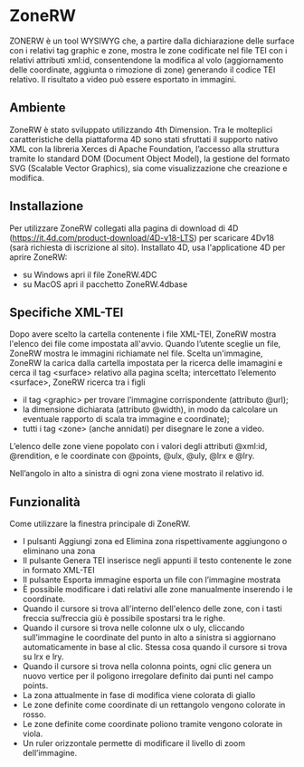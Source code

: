 # ZoneRW
ZONERW è un tool WYSIWYG che, a partire dalla dichiarazione delle surface con i relativi tag graphic e zone, mostra le zone codificate nel file TEI con i relativi attributi xml:id, consentendone la modifica al volo (aggiornamento delle coordinate, aggiunta o rimozione di zone) generando il codice TEI relativo. Il risultato a video può essere esportato in immagini.

## Ambiente
ZoneRW è stato sviluppato utilizzando 4th Dimension.
Tra le molteplici caratteristiche della piattaforma 4D sono stati sfruttati il supporto nativo XML con la libreria Xerces di Apache Foundation, l’accesso alla struttura tramite lo standard DOM (Document Object Model), la gestione del formato SVG (Scalable Vector Graphics), sia come visualizzazione che creazione e modifica.

## Installazione
Per utilizzare ZoneRW collegati alla pagina di download di 4D (https://it.4d.com/product-download/4D-v18-LTS) per scaricare 4Dv18 (sarà richiesta di iscrizione al sito).
Installato 4D, usa l'applicatione 4D per aprire ZoneRW:
  - su Windows apri il file ZoneRW.4DC
  - su MacOS apri il pacchetto ZoneRW.4dbase

## Specifiche XML-TEI
Dopo avere scelto la cartella contenente i file XML-TEI, ZoneRW mostra l'elenco dei file come impostata all'avvio.
Quando l’utente sceglie un file, ZoneRW mostra le immagini richiamate nel file.
Scelta un'immagine, ZoneRW la carica dalla cartella impostata per la ricerca delle imamagini e cerca il tag \<surface\> relativo alla pagina scelta; intercettato l’elemento \<surface\>, ZoneRW ricerca tra i figli 
- il tag \<graphic\> per trovare l’immagine corrispondente (attributo @url);
- la dimensione dichiarata (attributo @width), in modo da calcolare un eventuale rapporto di scala tra immagine e coordinate);
- tutti i tag \<zone\> (anche annidati) per disegnare le zone a video. 

L’elenco delle zone viene popolato con i valori degli attributi @xml:id, @rendition, e le coordinate con @points, @ulx, @uly, @lrx e @lry.
  
Nell’angolo in alto a sinistra di ogni zona viene mostrato il relativo id.

## Funzionalità
Come utilizzare la finestra principale di ZoneRW.
- I pulsanti Aggiungi zona ed Elimina zona rispettivamente aggiungono o eliminano una zona
- Il pulsante Genera TEI inserisce negli appunti il testo contenente le zone in formato XML-TEI
- Il pulsante Esporta immagine esporta un file con l’immagine mostrata
- È possibile modificare i dati relativi alle zone manualmente inserendo i le coordinate.
- Quando il cursore si trova all'interno dell'elenco delle zone, con i tasti freccia su/freccia giù è possibile spostarsi tra le righe.
- Quando il cursore si trova nelle colonne ulx o uly, cliccando sull’immagine le coordinate del punto in alto a sinistra si aggiornano automaticamente in base al clic. Stessa cosa quando il cursore si trova su lrx e lry. 
- Quando il cursore si trova nella colonna points, ogni clic genera un nuovo vertice per il poligono irregolare definito dai punti nel campo points.
- La zona attualmente in fase di modifica viene colorata di giallo
- Le zone definite come coordinate di un rettangolo vengono colorate in rosso.
- Le zone definite come coordinate poliono tramite vengono colorate in viola.
- Un ruler orizzontale permette di modificare il livello di zoom dell’immagine.
